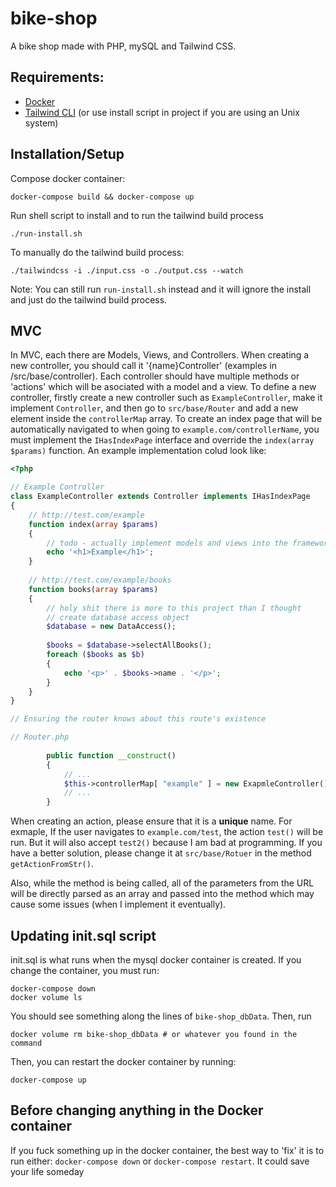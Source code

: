 # bike-shop

A bike shop made with PHP, mySQL and Tailwind CSS.

## Requirements:

- [Docker](https://www.docker.com/)
- [Tailwind CLI](https://tailwindcss.com/blog/standalone-cli) (or use install script in project if you are using an Unix system)

## Installation/Setup

Compose docker container:

```
docker-compose build && docker-compose up
```

Run shell script to install and to run the tailwind build process

```
./run-install.sh
```

To manually do the tailwind build process:

```
./tailwindcss -i ./input.css -o ./output.css --watch
```

Note: You can still run `run-install.sh` instead and it will ignore the install and just do the tailwind build process.

## MVC
In MVC, each there are Models, Views, and Controllers. When creating a new controller, you should call it 
'{name}Controller' (examples in /src/base/controller). Each controller should have multiple methods or 'actions'
which will be asociated with a model and a view. To define a new controller, firstly create a new controller such as 
`ExampleController`, make it implement `Controller`, and then go to `src/base/Router` and add a new element inside the 
`controllerMap` array. To create an index page that will be automatically navigated to when going to 
`example.com/controllerName`, you must implement the `IHasIndexPage` interface and override the `index(array $params)` 
function. An example implementation colud look like:

```php
<?php

// Example Controller
class ExampleController extends Controller implements IHasIndexPage 
{
	// http://test.com/example
	function index(array $params) 
	{
		// todo - actually implement models and views into the framework
		echo '<h1>Example</h1>';
	} 
	
	// http://test.com/example/books
	function books(array $params) 
	{
		// holy shit there is more to this project than I thought
		// create database access object
		$database = new DataAccess();
		
		$books = $database->selectAllBooks();
		foreach ($books as $b) 
		{
			echo '<p>' . $books->name . '</p>';
		}
	}
}

// Ensuring the router knows about this route's existence

// Router.php
		
		public function __construct()
		{
			// ...
			$this->controllerMap[ "example" ] = new ExapmleController();
			// ...
		}
```

When creating an action, please ensure that it is a **unique** name. For exmaple, If the user navigates to
`example.com/test`, the action `test()` will be run. But it will also accept `test2()` because I am bad at programming. 
If you have a better solution, please change it at `src/base/Rotuer` in the method `getActionFromStr()`. 

Also, while the method is being called, all of the parameters from the URL will be directly parsed as an array and passed 
into the method which may cause some issues (when I implement it eventually).

## Updating init.sql script
init.sql is what runs when the mysql docker container is created. If you change the container, you must run:

```
docker-compose down
docker volume ls
```

You should see something along the lines of `bike-shop_dbData`. Then, run

```
docker volume rm bike-shop_dbData # or whatever you found in the command
```

Then, you can restart the docker container by running:

```
docker-compose up
```

## Before changing anything in the Docker container
If you fuck something up in the docker container, the best way to 'fix' it is to run either: `docker-compose down` or `docker-compose restart`. It could save your life someday